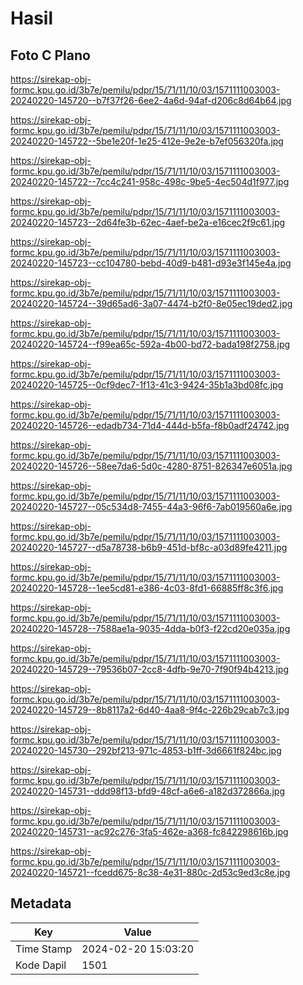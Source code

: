 # Hasil

## Foto C Plano

https://sirekap-obj-formc.kpu.go.id/3b7e/pemilu/pdpr/15/71/11/10/03/1571111003003-20240220-145720--b7f37f26-6ee2-4a6d-94af-d206c8d64b64.jpg

https://sirekap-obj-formc.kpu.go.id/3b7e/pemilu/pdpr/15/71/11/10/03/1571111003003-20240220-145722--5be1e20f-1e25-412e-9e2e-b7ef056320fa.jpg

https://sirekap-obj-formc.kpu.go.id/3b7e/pemilu/pdpr/15/71/11/10/03/1571111003003-20240220-145722--7cc4c241-958c-498c-9be5-4ec504d1f977.jpg

https://sirekap-obj-formc.kpu.go.id/3b7e/pemilu/pdpr/15/71/11/10/03/1571111003003-20240220-145723--2d64fe3b-62ec-4aef-be2a-e16cec2f9c61.jpg

https://sirekap-obj-formc.kpu.go.id/3b7e/pemilu/pdpr/15/71/11/10/03/1571111003003-20240220-145723--cc104780-bebd-40d9-b481-d93e3f145e4a.jpg

https://sirekap-obj-formc.kpu.go.id/3b7e/pemilu/pdpr/15/71/11/10/03/1571111003003-20240220-145724--39d65ad6-3a07-4474-b2f0-8e05ec19ded2.jpg

https://sirekap-obj-formc.kpu.go.id/3b7e/pemilu/pdpr/15/71/11/10/03/1571111003003-20240220-145724--f99ea65c-592a-4b00-bd72-bada198f2758.jpg

https://sirekap-obj-formc.kpu.go.id/3b7e/pemilu/pdpr/15/71/11/10/03/1571111003003-20240220-145725--0cf9dec7-1f13-41c3-9424-35b1a3bd08fc.jpg

https://sirekap-obj-formc.kpu.go.id/3b7e/pemilu/pdpr/15/71/11/10/03/1571111003003-20240220-145726--edadb734-71d4-444d-b5fa-f8b0adf24742.jpg

https://sirekap-obj-formc.kpu.go.id/3b7e/pemilu/pdpr/15/71/11/10/03/1571111003003-20240220-145726--58ee7da6-5d0c-4280-8751-826347e6051a.jpg

https://sirekap-obj-formc.kpu.go.id/3b7e/pemilu/pdpr/15/71/11/10/03/1571111003003-20240220-145727--05c534d8-7455-44a3-96f6-7ab019560a6e.jpg

https://sirekap-obj-formc.kpu.go.id/3b7e/pemilu/pdpr/15/71/11/10/03/1571111003003-20240220-145727--d5a78738-b6b9-451d-bf8c-a03d89fe4211.jpg

https://sirekap-obj-formc.kpu.go.id/3b7e/pemilu/pdpr/15/71/11/10/03/1571111003003-20240220-145728--1ee5cd81-e386-4c03-8fd1-66885ff8c3f6.jpg

https://sirekap-obj-formc.kpu.go.id/3b7e/pemilu/pdpr/15/71/11/10/03/1571111003003-20240220-145728--7588ae1a-9035-4dda-b0f3-f22cd20e035a.jpg

https://sirekap-obj-formc.kpu.go.id/3b7e/pemilu/pdpr/15/71/11/10/03/1571111003003-20240220-145729--79536b07-2cc8-4dfb-9e70-7f90f94b4213.jpg

https://sirekap-obj-formc.kpu.go.id/3b7e/pemilu/pdpr/15/71/11/10/03/1571111003003-20240220-145729--8b8117a2-6d40-4aa8-9f4c-226b29cab7c3.jpg

https://sirekap-obj-formc.kpu.go.id/3b7e/pemilu/pdpr/15/71/11/10/03/1571111003003-20240220-145730--292bf213-971c-4853-b1ff-3d6661f824bc.jpg

https://sirekap-obj-formc.kpu.go.id/3b7e/pemilu/pdpr/15/71/11/10/03/1571111003003-20240220-145731--ddd98f13-bfd9-48cf-a6e6-a182d372866a.jpg

https://sirekap-obj-formc.kpu.go.id/3b7e/pemilu/pdpr/15/71/11/10/03/1571111003003-20240220-145731--ac92c276-3fa5-462e-a368-fc842298616b.jpg

https://sirekap-obj-formc.kpu.go.id/3b7e/pemilu/pdpr/15/71/11/10/03/1571111003003-20240220-145721--fcedd675-8c38-4e31-880c-2d53c9ed3c8e.jpg


## Metadata

| Key        | Value               |
| ---------- | ------------------- |
| Time Stamp | 2024-02-20 15:03:20 |
| Kode Dapil | 1501                |



